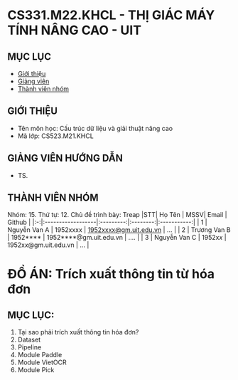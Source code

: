 # CS331.M22.KHCL - THỊ GIÁC MÁY TÍNH NÂNG CAO - UIT


## MỤC LỤC
- [Giới thiệu](#giới-thiệu)
- [Giảng viên](#giảng-viên-hướng-dẫn)
- [Thành viên nhóm](#thành-viên-nhóm)
## GIỚI THIỆU
- Tên môn học: Cấu trúc dữ liệu và giải thuật nâng cao
- Mã lớp: CS523.M21.KHCL

## GIẢNG VIÊN HƯỚNG DẪN
-  TS. 

## THÀNH VIÊN NHÓM
Nhóm: 15. Thứ tự: 12. 
Chủ đề trình bày: Treap
|STT| Họ Tên | MSSV| Email | Github |
|:-:|:------------------|:---------:|:--------:|:-----------:|
| 1 | Nguyễn Van A | 1952xxxx | 1952xxxx@gm.uit.edu.vn | ...  |
| 2 | Trương Van B | 1952**** | 1952****@gm.uit.edu.vn | .... |
| 3 | Nguyễn Van C | 1952x*x* | 1952x*x*@gm.uit.edu.vn | ... |

# ĐỒ ÁN: Trích xuất thông tin từ hóa đơn

## MỤC LỤC:
1. Tại sao phải trích xuất thông tin hóa đơn?
2. Dataset
3. Pipeline
4. Module Paddle
5. Module VietOCR
6. Module Pick
